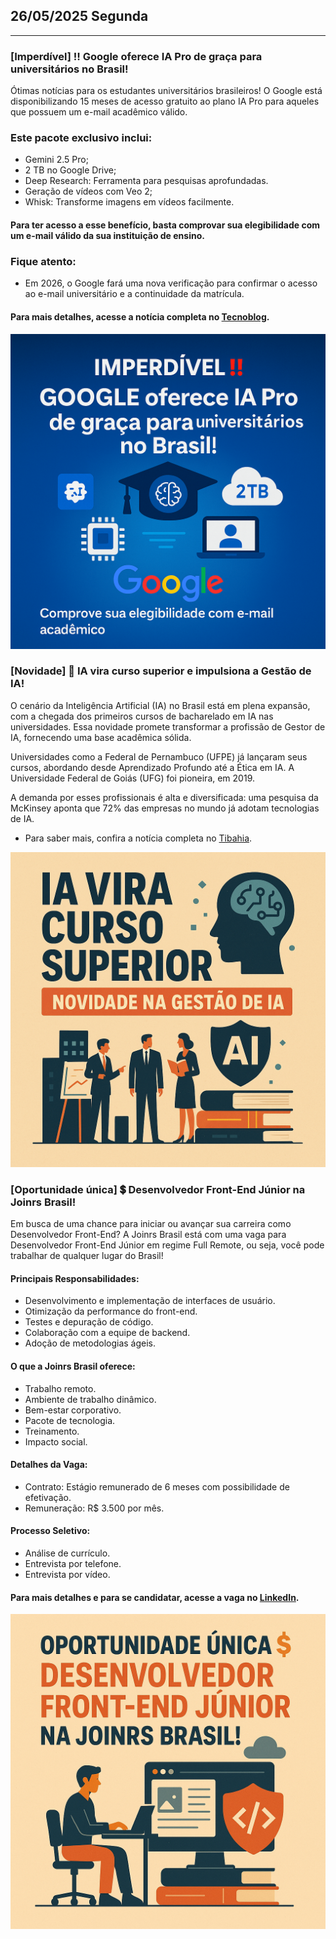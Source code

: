 ## 26/05/2025 Segunda
___
### [Imperdível] ‼️ Google oferece IA Pro de graça para universitários no Brasil!

Ótimas notícias para os estudantes universitários brasileiros! O Google está disponibilizando 15 meses de acesso gratuito ao plano IA Pro para aqueles que possuem um e-mail acadêmico válido.

### Este pacote exclusivo inclui:
- Gemini 2.5 Pro;
- 2 TB no Google Drive;
- Deep Research: Ferramenta para pesquisas aprofundadas.
- Geração de vídeos com Veo 2;
- Whisk: Transforme imagens em vídeos facilmente.

#### Para ter acesso a esse benefício, basta comprovar sua elegibilidade com um e-mail válido da sua instituição de ensino.

### Fique atento:
- Em 2026, o Google fará uma nova verificação para confirmar o acesso ao e-mail universitário e a continuidade da matrícula.

#### Para mais detalhes, acesse a notícia completa no [Tecnoblog](https://tecnoblog.net/noticias/google-libera-ia-de-graca-para-universitarios-do-brasil/).

![banner1](imagens/01_2605.png)

### [Novidade] 📖 IA vira curso superior e impulsiona a Gestão de IA!

O cenário da Inteligência Artificial (IA) no Brasil está em plena expansão, com a chegada dos primeiros cursos de bacharelado em IA nas universidades. Essa novidade promete transformar a profissão de Gestor de IA, fornecendo uma base acadêmica sólida.

Universidades como a Federal de Pernambuco (UFPE) já lançaram seus cursos, abordando desde Aprendizado Profundo até a Ética em IA. A Universidade Federal de Goiás (UFG) foi pioneira, em 2019.

A demanda por esses profissionais é alta e diversificada: uma pesquisa da McKinsey aponta que 72% das empresas no mundo já adotam tecnologias de IA.

- Para saber mais, confira a notícia completa no [Tibahia](https://tibahia.com/educacao/inteligencia-artificial-vira-curso-superior-e-deve-impulsionar-a-profissao-de-gestor-de-ia/).

![banner2](imagens/02_2605.png)

### [Oportunidade única] 💲 Desenvolvedor Front-End Júnior na Joinrs Brasil!

Em busca de uma chance para iniciar ou avançar sua carreira como Desenvolvedor Front-End? A Joinrs Brasil está com uma vaga para Desenvolvedor Front-End Júnior em regime Full Remote, ou seja, você pode trabalhar de qualquer lugar do Brasil!

#### Principais Responsabilidades:
 - Desenvolvimento e implementação de interfaces de usuário.
 - Otimização da performance do front-end.
 - Testes e depuração de código.
 - Colaboração com a equipe de backend.
 - Adoção de metodologias ágeis.

#### O que a Joinrs Brasil oferece:
 - Trabalho remoto.
 - Ambiente de trabalho dinâmico.
 - Bem-estar corporativo.
 - Pacote de tecnologia.
 - Treinamento.
 - Impacto social.

#### Detalhes da Vaga:
 - Contrato: Estágio remunerado de 6 meses com possibilidade de efetivação.
 - Remuneração: R$ 3.500 por mês.

#### Processo Seletivo:
 - Análise de currículo.
 - Entrevista por telefone.
 - Entrevista por vídeo.

#### Para mais detalhes e para se candidatar, acesse a vaga no [LinkedIn](https://www.linkedin.com/jobs/view/4232768085).

![banner3](imagens/03_2605.png)
